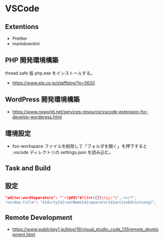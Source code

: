 # VSCode

## Extentions

- Prettier
- markdownlint

## PHP 開発環境構築

thread safe 版 php.exe をインストールする。

- <https://www.elp.co.jp/staffblog/?p=5620>

## WordPress 開発環境構築

- <https://www.nxworld.net/services-resource/vscode-extension-for-develop-wordpress.html>

## 環境設定

- foo-workspace ファイルを削除して「フォルダを開く」を押下すると .vscode ディレクトリの settings.json を読み込む。

## Task and Build

## 設定

```json
"editor.wordSeparators": "`~!@#$%^&*()=+[{]}\\|;:'\",.<>/?",
"window.title": "${dirty}${rootName}${separator}${activeEditorLong}",
```

## Remote Development

- <https://www.publickey1.jp/blog/19/visual_studio_code_135remote_development.html>
